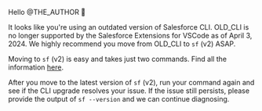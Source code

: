 Hello @THE_AUTHOR :wave:

It looks like you're using an outdated version of Salesforce CLI. OLD_CLI is no longer supported by the Salesforce Extensions for VSCode as of April 3, 2024. We highly recommend you move from OLD_CLI to `sf` (v2) ASAP.

Moving to `sf` (v2) is easy and takes just two commands. Find all the information [here](https://developer.salesforce.com/docs/atlas.en-us.sfdx_setup.meta/sfdx_setup/sfdx_setup_move_to_sf_v2.htm).

After you move to the latest version of `sf` (v2), run your command again and see if the CLI upgrade resolves your issue. If the issue still persists, please provide the output of `sf --version` and we can continue diagnosing.
